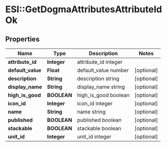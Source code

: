 # ESI::GetDogmaAttributesAttributeIdOk

## Properties
Name | Type | Description | Notes
------------ | ------------- | ------------- | -------------
**attribute_id** | **Integer** | attribute_id integer | 
**default_value** | **Float** | default_value number | [optional] 
**description** | **String** | description string | [optional] 
**display_name** | **String** | display_name string | [optional] 
**high_is_good** | **BOOLEAN** | high_is_good boolean | [optional] 
**icon_id** | **Integer** | icon_id integer | [optional] 
**name** | **String** | name string | [optional] 
**published** | **BOOLEAN** | published boolean | [optional] 
**stackable** | **BOOLEAN** | stackable boolean | [optional] 
**unit_id** | **Integer** | unit_id integer | [optional] 


